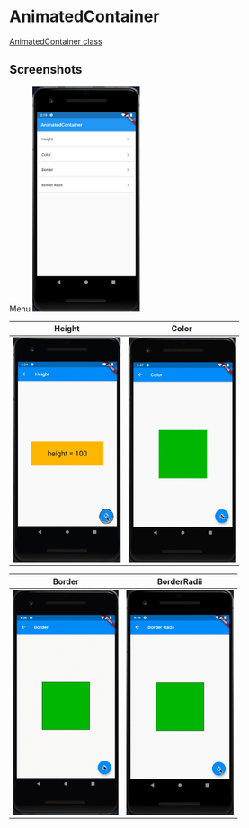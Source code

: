# AnimatedContainer

[AnimatedContainer class](https://api.flutter.dev/flutter/widgets/AnimatedContainer-class.html)

## Screenshots

Menu
<img src="./screenshots/Menu.png" height="400" alt="Screenshot"/>

|Height|Color|
|-|-|
|<img src="./screenshots/gif/Height.gif" height="400" alt="Screenshot"/>|<img src="./screenshots/gif/Color.gif" height="400" alt="Screenshot"/>|

|Border|BorderRadii|
|-|-|
|<img src="./screenshots/gif/Border.gif" height="400" alt="Screenshot"/>|<img src="./screenshots/gif/BorderRadii.gif" height="400" alt="Screenshot"/>|
